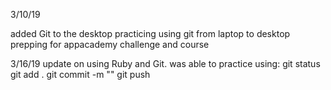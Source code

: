 3/10/19

added Git to the desktop
practicing using git from laptop to desktop
prepping for appacademy challenge and course

3/16/19
update on using Ruby and Git.
was able to practice using:
git status
git add .
git commit -m ""
git push
